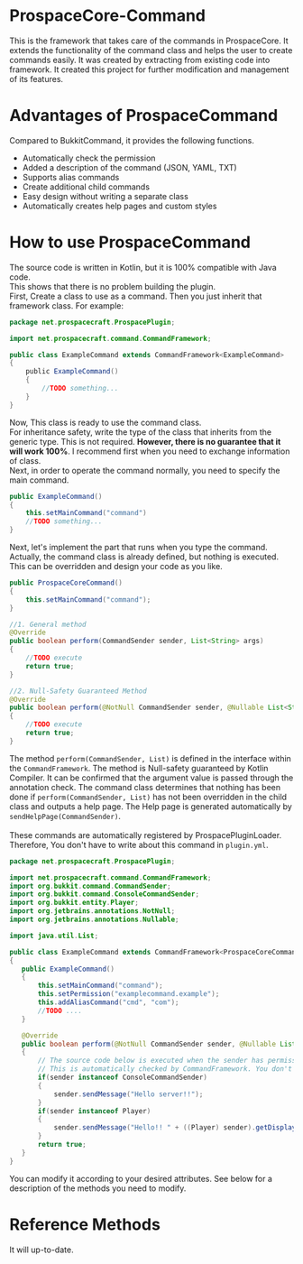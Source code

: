 # ProspaceCore-Command
This is the framework that takes care of the commands in ProspaceCore. It extends the functionality of the command class and helps the user to create commands easily. It was created by extracting from existing code into framework. It created this project for further modification and management of its features.
# Advantages of ProspaceCommand
Compared to BukkitCommand, it provides the following functions.
* Automatically check the permission
* Added a description of the command (JSON, YAML, TXT)
* Supports alias commands
* Create additional child commands
* Easy design without writing a separate class
* Automatically creates help pages and custom styles
# How to use ProspaceCommand
The source code is written in Kotlin, but it is 100% compatible with Java code. <br>
This shows that there is no problem building the plugin.<br>
First, Create a class to use as a command. Then you just inherit that framework class. For example:
```java
package net.prospacecraft.ProspacePlugin;

import net.prospacecraft.command.CommandFramework;

public class ExampleCommand extends CommandFramework<ExampleCommand>
{
    public ExampleCommand()
    {
        //TODO something...
    }
}
```
Now, This class is ready to use the command class.<br>
For inheritance safety, write the type of the class that inherits from the generic type. This is not required. <b>However, there is no guarantee that it will work 100%</b>. I recommend first when you need to exchange information of class.<br>
Next, in order to operate the command normally, you need to specify the main command.
```java
public ExampleCommand()
{
    this.setMainCommand("command")
    //TODO something...
}
```
Next, let's implement the part that runs when you type the command. Actually, the command class is already defined, but nothing is executed. This can be overridden and design your code as you like.
```java
public ProspaceCoreCommand()
{
    this.setMainCommand("command");
}

//1. General method
@Override
public boolean perform(CommandSender sender, List<String> args)
{
    //TODO execute
    return true;
}

//2. Null-Safety Guaranteed Method
@Override
public boolean perform(@NotNull CommandSender sender, @Nullable List<String> args)
{
    //TODO execute
    return true;
}

```
The method <code>perform(CommandSender, List<String>)</code> is defined in the interface within the <code>CommandFramework</code>.
The method is Null-safety guaranteed by Kotlin Compiler. It can be confirmed that the argument value is passed through the annotation check. The command class determines that nothing has been done if <code>perform(CommandSender, List<String>)</code> has not been overridden in the child class and outputs a help page. The Help page is generated automatically by <code>sendHelpPage(CommandSender)</code>.<br><br>
 These commands are automatically registered by ProspacePluginLoader. Therefore, You don't have to write about this command in <code>plugin.yml</code>.
 ```java
package net.prospacecraft.ProspacePlugin;

import net.prospacecraft.command.CommandFramework;
import org.bukkit.command.CommandSender;
import org.bukkit.command.ConsoleCommandSender;
import org.bukkit.entity.Player;
import org.jetbrains.annotations.NotNull;
import org.jetbrains.annotations.Nullable;

import java.util.List;

public class ExampleCommand extends CommandFramework<ProspaceCoreCommand>
{
    public ExampleCommand()
    {
        this.setMainCommand("command");
        this.setPermission("examplecommand.example");
        this.addAliasCommand("cmd", "com");
        //TODO ....
    }

    @Override
    public boolean perform(@NotNull CommandSender sender, @Nullable List<String> args)
    {
        // The source code below is executed when the sender has permission to this command.
        // This is automatically checked by CommandFramework. You don't have to write code to check permissions!
        if(sender instanceof ConsoleCommandSender)
        {
            sender.sendMessage("Hello server!!");
        }
        if(sender instanceof Player)
        {
            sender.sendMessage("Hello!! " + ((Player) sender).getDisplayName());
        }
        return true;
    }
}
 ```
 You can modify it according to your desired attributes. See below for a description of the methods you need to modify.
 # Reference Methods
It will up-to-date.
